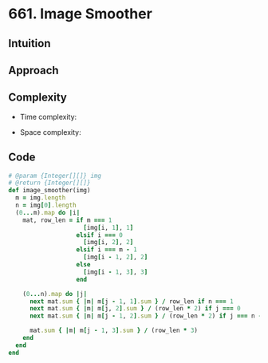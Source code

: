 # 661. Image Smoother

## Intuition

## Approach
<!-- Describe your approach to solving the problem. -->

## Complexity

- Time complexity:
<!-- Add your time complexity here, e.g. $$O(n)$$ -->

- Space complexity:
<!-- Add your space complexity here, e.g. $$O(n)$$ -->

## Code

```ruby
# @param {Integer[][]} img
# @return {Integer[][]}
def image_smoother(img)
  m = img.length
  n = img[0].length
  (0...m).map do |i|
    mat, row_len = if m === 1
                     [img[i, 1], 1]
                   elsif i === 0
                     [img[i, 2], 2]
                   elsif i === m - 1
                     [img[i - 1, 2], 2]
                   else
                     [img[i - 1, 3], 3]
                   end

    (0...n).map do |j|
      next mat.sum { |m| m[j - 1, 1].sum } / row_len if n === 1
      next mat.sum { |m| m[j, 2].sum } / (row_len * 2) if j === 0
      next mat.sum { |m| m[j - 1, 2].sum } / (row_len * 2) if j === n - 1

      mat.sum { |m| m[j - 1, 3].sum } / (row_len * 3)
    end
  end
end
```
